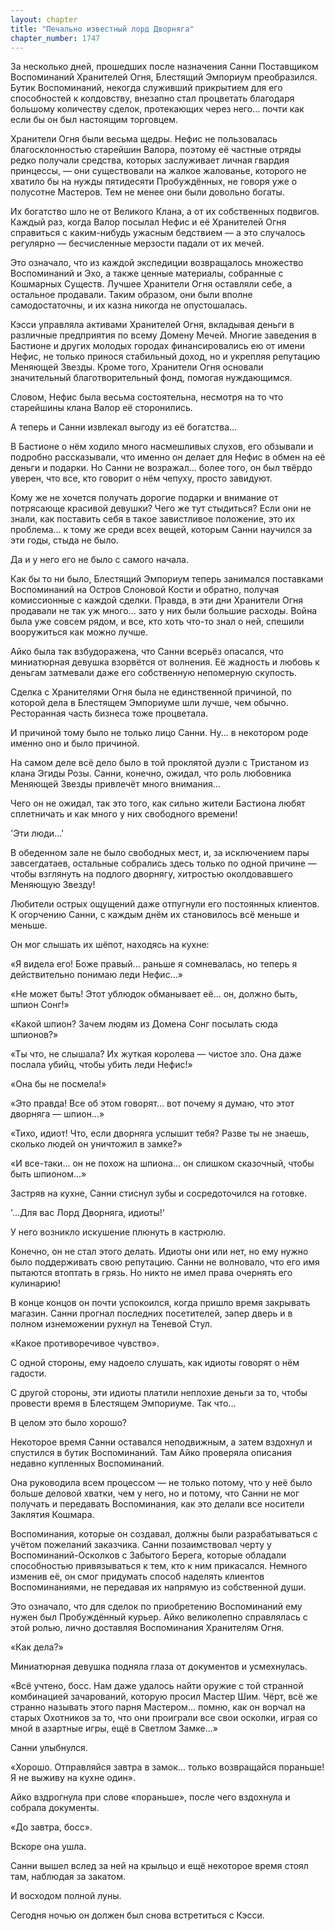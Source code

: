 ```yaml
---
layout: chapter
title: "Печально известный лорд Дворняга"
chapter_number: 1747
---
```




За несколько дней, прошедших после назначения Санни Поставщиком Воспоминаний Хранителей Огня, Блестящий Эмпориум преобразился. Бутик Воспоминаний, некогда служивший прикрытием для его способностей к колдовству, внезапно стал процветать благодаря большому количеству сделок, протекающих через него... почти как если бы он был настоящим торговцем.

Хранители Огня были весьма щедры. Нефис не пользовалась благосклонностью старейшин Валора, поэтому её частные отряды редко получали средства, которых заслуживает личная гвардия принцессы, — они существовали на жалкое жалованье, которого не хватило бы на нужды пятидесяти Пробуждённых, не говоря уже о полусотне Мастеров. Тем не менее они были довольно богаты.

Их богатство шло не от Великого Клана, а от их собственных подвигов. Каждый раз, когда Валор посылал Нефис и её Хранителей Огня справиться с каким-нибудь ужасным бедствием — а это случалось регулярно — бесчисленные мерзости падали от их мечей.

Это означало, что из каждой экспедиции возвращалось множество Воспоминаний и Эхо, а также ценные материалы, собранные с Кошмарных Существ. Лучшее Хранители Огня оставляли себе, а остальное продавали. Таким образом, они были вполне самодостаточны, и их казна никогда не опустошалась.

Кэсси управляла активами Хранителей Огня, вкладывая деньги в различные предприятия по всему Домену Мечей. Многие заведения в Бастионе и других молодых городах финансировались ею от имени Нефис, не только принося стабильный доход, но и укрепляя репутацию Меняющей Звезды. Кроме того, Хранители Огня основали значительный благотворительный фонд, помогая нуждающимся.

Словом, Нефис была весьма состоятельна, несмотря на то что старейшины клана Валор её сторонились.

А теперь и Санни извлекал выгоду из её богатства...

В Бастионе о нём ходило много насмешливых слухов, его обзывали и подробно рассказывали, что именно он делает для Нефис в обмен на её деньги и подарки. Но Санни не возражал... более того, он был твёрдо уверен, что все, кто говорит о нём чепуху, просто завидуют.

Кому же не хочется получать дорогие подарки и внимание от потрясающе красивой девушки? Чего же тут стыдиться? Если они не знали, как поставить себя в такое завистливое положение, это их проблема... к тому же среди всех вещей, которым Санни научился за эти годы, стыда не было.

Да и у него его не было с самого начала.

Как бы то ни было, Блестящий Эмпориум теперь занимался поставками Воспоминаний на Остров Слоновой Кости и обратно, получая комиссионные с каждой сделки. Правда, в эти дни Хранители Огня продавали не так уж много... зато у них были большие расходы. Война была уже совсем рядом, и все, кто хоть что-то знал о ней, спешили вооружиться как можно лучше.

Айко была так взбудоражена, что Санни всерьёз опасался, что миниатюрная девушка взорвётся от волнения. Её жадность и любовь к деньгам затмевали даже его собственную непомерную скупость.

Сделка с Хранителями Огня была не единственной причиной, по которой дела в Блестящем Эмпориуме шли лучше, чем обычно. Ресторанная часть бизнеса тоже процветала.

И причиной тому было не только лицо Санни. Ну... в некотором роде именно оно и было причиной.

На самом деле всё дело было в той проклятой дуэли с Тристаном из клана Эгиды Розы. Санни, конечно, ожидал, что роль любовника Меняющей Звезды привлечёт много внимания...

Чего он не ожидал, так это того, как сильно жители Бастиона любят сплетничать и как много у них свободного времени!

'Эти люди...'

В обеденном зале не было свободных мест, и, за исключением пары завсегдатаев, остальные собрались здесь только по одной причине — чтобы взглянуть на подлого дворнягу, хитростью околдовавшего Меняющую Звезду!

Любители острых ощущений даже отпугнули его постоянных клиентов. К огорчению Санни, с каждым днём их становилось всё меньше и меньше.

Он мог слышать их шёпот, находясь на кухне:

«Я видела его! Боже правый... раньше я сомневалась, но теперь я действительно понимаю леди Нефис...»

«Не может быть! Этот ублюдок обманывает её... он, должно быть, шпион Сонг!»

«Какой шпион? Зачем людям из Домена Сонг посылать сюда шпионов?»

«Ты что, не слышала? Их жуткая королева — чистое зло. Она даже послала убийц, чтобы убить леди Нефис!»

«Она бы не посмела!»

«Это правда! Все об этом говорят... вот почему я думаю, что этот дворняга — шпион...»

«Тихо, идиот! Что, если дворняга услышит тебя? Разве ты не знаешь, сколько людей он уничтожил в замке?»

«И все-таки... он не похож на шпиона... он слишком сказочный, чтобы быть шпионом...»

Застряв на кухне, Санни стиснул зубы и сосредоточился на готовке.

'...Для вас Лорд Дворняга, идиоты!'

У него возникло искушение плюнуть в кастрюлю.

Конечно, он не стал этого делать. Идиоты они или нет, но ему нужно было поддерживать свою репутацию. Санни не волновало, что его имя пытаются втоптать в грязь. Но никто не имел права очернять его кулинарию!

В конце концов он почти успокоился, когда пришло время закрывать магазин. Санни прогнал последних посетителей, запер дверь и в полном изнеможении рухнул на Теневой Стул.

«Какое противоречивое чувство».

С одной стороны, ему надоело слушать, как идиоты говорят о нём гадости.

С другой стороны, эти идиоты платили неплохие деньги за то, чтобы провести время в Блестящем Эмпориуме. Так что...

В целом это было хорошо?

Некоторое время Санни оставался неподвижным, а затем вздохнул и спустился в бутик Воспоминаний. Там Айко проверяла описания недавно купленных Воспоминаний.

Она руководила всем процессом — не только потому, что у неё было больше деловой хватки, чем у него, но и потому, что Санни не мог получать и передавать Воспоминания, как это делали все носители Заклятия Кошмара.

Воспоминания, которые он создавал, должны были разрабатываться с учётом пожеланий заказчика. Санни позаимствовал черту у Воспоминаний-Осколков с Забытого Берега, которые обладали способностью привязываться к тем, кто к ним прикасался. Немного изменив её, он смог придумать способ наделять клиентов Воспоминаниями, не передавая их напрямую из собственной души.

Это означало, что для сделок по приобретению Воспоминаний ему нужен был Пробуждённый курьер. Айко великолепно справлялась с этой ролью, лично доставляя Воспоминания Хранителям Огня.

«Как дела?»

Миниатюрная девушка подняла глаза от документов и усмехнулась.

«Всё учтено, босс. Нам даже удалось найти оружие с той странной комбинацией зачарований, которую просил Мастер Шим. Чёрт, всё же странно называть этого парня Мастером... помню, как он ворчал на старых Охотников за то, что они проиграли все свои осколки, играя со мной в азартные игры, ещё в Светлом Замке...»

Санни улыбнулся.

«Хорошо. Отправляйся завтра в замок... только возвращайся пораньше! Я не выживу на кухне один».

Айко вздрогнула при слове «пораньше», после чего вздохнула и собрала документы.

«До завтра, босс».

Вскоре она ушла.

Санни вышел вслед за ней на крыльцо и ещё некоторое время стоял там, наблюдая за закатом.

И восходом полной луны.

Сегодня ночью он должен был снова встретиться с Кэсси.

